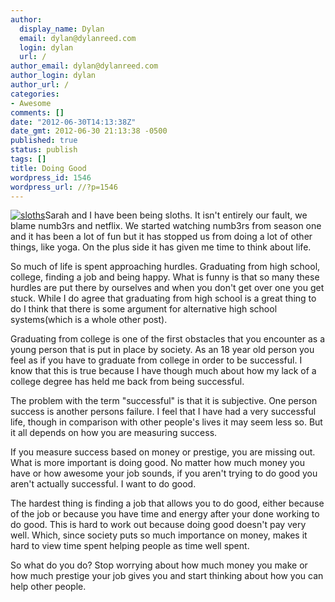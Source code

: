 ```yaml
---
author:
  display_name: Dylan
  email: dylan@dylanreed.com
  login: dylan
  url: /
author_email: dylan@dylanreed.com
author_login: dylan
author_url: /
categories:
- Awesome
comments: []
date: "2012-06-30T14:13:38Z"
date_gmt: 2012-06-30 21:13:38 -0500
published: true
status: publish
tags: []
title: Doing Good
wordpress_id: 1546
wordpress_url: //?p=1546
---
```


[![][1]][2]Sarah and I have been being sloths. It isn't entirely our fault, we blame numb3rs and netflix. We started watching numb3rs from season one and it has been a lot of fun but it has stopped us from doing a lot of other things, like yoga. On the plus side it has given me time to think about life.

   [1]: http://www.sloths.org/3-toedsloth.jpg (sloths)
   [2]: http://www.sloths.org/3-toedsloth.jpg

So much of life is spent approaching hurdles. Graduating from high school, college, finding a job and being happy. What is funny  is that so many these hurdles are put there by ourselves and when you don't get over one you get stuck. While I do agree that graduating from high school is a great thing to do I think that there is some argument for alternative high school systems(which is a whole other post).

Graduating from college is one of the first obstacles that you encounter as a young person that is put in place by society. As an 18 year old person you feel as if you have to graduate from college in order to be successful.  I know that this is true because I have though much about how my lack of a college degree has held me back from being successful.

The problem with the term "successful" is that it is subjective. One person success is another persons failure. I feel that I have had a very successful life, though in comparison with other people's lives it may seem less so. But it all depends on how you are measuring success.

If you measure success based on money or prestige, you are missing out. What is more important is doing good. No matter how much money you have or how awesome your job sounds, if you aren't trying to do good you aren't actually successful. I want to do good.

The hardest thing is finding a job that allows you to do good, either because of the job or because you have time and energy after your done working to do good. This is hard to work out because doing good doesn't pay very well. Which, since society puts so much importance on money, makes it hard to view time spent helping people as time well spent.

So what do you do? Stop worrying about how much money you make or how much prestige your job gives you and start thinking about how you can help other people.

 
